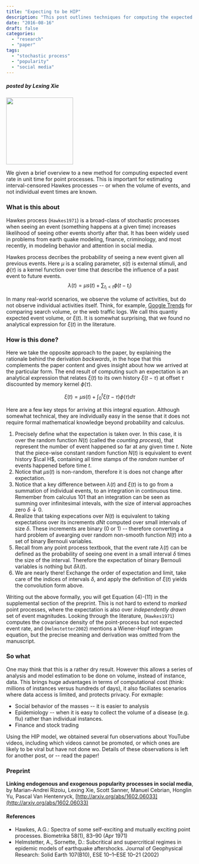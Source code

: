```yaml
---
title: "Expecting to be HIP"
description: "This post outlines techniques for computing the expected event rate for Hawkes processes, or the so-called Hawkes Intensity Process (HIP)."
date: "2016-08-16"
draft: false
categories:
  - "research"
  - "paper"
tags:
  - "stochastic process"
  - "popularity"
  - "social media"
---
```


##### posted by _Lexing Xie_ <br />

<img src="/img/hawkes/hip.png" height="180"><br>

We given a brief overview to a new method for computing expected event rate in unit time for point processes. This is important for estimating interval-censored Hawkes processes -- or when the volume of events, and not individual event times are known.

<!--more-->

### What is this about

Hawkes process (`Hawkes1971`) is a broad-class of stochastic processes when seeing an event (something happens at a given time) increases likelihood of seeing other events shortly after that. It has been widely used in problems from earth quake modeling, finance, criminology, and most recently, in modeling behavior and attention in social media. 

Hawkes process decribes the probability of seeing a new event given all previous events. Here $\mu$ is a scaling parameter, $s(t)$ is external stimuli, and $\phi(\tau)$ is a kernel function over time that describe the influence of a past event to future events. 
$$\lambda(t) = \mu s(t) + \sum_{t_i < t} \phi(t-t_i) $$

In many real-world scenarios, we observe the volume of activities, but do not observe individual activities itself. Think, for example, [Google Trends](https://www.google.com.au/trends/) for comparing search volume, or the web traffic logs. We call this quantiy expected event volume, or $\xi(t)$.  It is somewhat surprising, that we found no analytical expression for $\xi(t)$ in the literature. 

### How is this done?

Here we take the opposite approach to the paper, by explaining the rationale behind the derivation _backwards_, in the hope that this complements the paper content and gives insight about how we arrived at the particular form. The end result of computing such an expectation is an analytical expression that relates $\xi(t)$ to its own history $\xi(t-\tau)$ at offset $\tau$ discounted by memory kernel $\phi(\tau)$.

$$\xi(t) = \mu s(t) + \int_0^t \xi(t-\tau) \phi(\tau) d\tau $$

Here are a few key steps for arriving at this integral equation. Although somewhat technical, they are individually easy in the sense that it does not require formal mathematical knowledge beyond probability and calculus. 

1. Precisely define what the expectation is taken over. In this case, it is over the random function $N(t)$ (called the _counting process_), that represent the number of event happened so far at any given time $t$. Note that the piece-wise constant random function $N(t)$ is equivalent to event history $\cal H$, containing all time stamps of the _random_ number of events happened before time $t$. 
1. Notice that $\mu s(t)$ is non-random, therefore it is does not change after expectation.
1. Notice that a key difference between $\lambda(t)$ and $\xi(t)$ is to go from a summation of individual events, to an integration in continuous time. Remember from calculus 101 that an integration can be seen as summing over infinitesimal intevals, with the size of interval approaches zero $\delta\downarrow 0$.
1. Realize that taking expecations over $N(t)$ is equivalent to taking expectations over its  increments $dNt$ computed over small intervals of size $\delta$. These increments are binary (0 or 1) -- therefore converting a hard problem of avearging over random non-smooth function $N(t)$ into a set of binary Bernouli variables. 
1. Recall from any point process textbook, that the event rate $\lambda(t)$ can be defined as the probability of seeing one event in a small interval $\delta$ times the size of the interval. Therefore the expectation of binary Bernouli variables is nothing but $\delta\lambda(t)$. 
1. We are nearly there! Exchange the order of expectation and limit, take care of the indices of intervals $\delta$, and apply the definition of $\xi(t)$ yields the convolution form above. 

Writing out the above formally, you will get Equation (4)-(11) in the supplemental section of the preprint. This is not hard to extend to _marked_ point processes, where the expectation is also over _independently drawn_ set of event magnitudes. 
Looking through the literature, (`Hawkes1971`) computes the covariance density of the point-process but not expected event rate, and (`Helmstetter2002`) mentions a Wiener-Hopf integram equation, but the precise meaning and derivation was omitted from the manuscript. 

### So what

One may think that this is a rather dry result. However this allows a series of analysis and model estimation to be done on volume, instead of instance, data. This brings huge advantages in terms of computational cost (think: millions of instances versus hundreds of days), it also faciliates scenarios where data access is limited, and protects privacy. For exmaple:

* Social behavior of the masses -- it is easier to analysis 
* Epidemiology -- when it is easy to collect the volume of a disease (e.g. flu) rather than individual instances. 
* Finance and stock trading

Using the HIP model, we obtained several fun observations about YouTube videos, including which videos cannot be promoted, or which ones are likely to be viral but have not done wo. Details of these observations is left for another post, or -- read the paper! 

### Preprint


**Linking endogenous and exogenous popularity processes in social media**, by 
Marian-Andrei Rizoiu, Lexing Xie, Scott Sanner, Manuel Cebrian, Honglin Yu, Pascal Van Hentenryck, [http://arxiv.org/abs/1602.06033](http://arxiv.org/abs/1602.06033)

#### References

* Hawkes, A.G.: Spectra of some self-exciting and mutually exciting point processes.
Biometrika 58(1), 83–90 (Apr 1971)
* Helmstetter, A., Sornette, D.: Subcritical and supercritical regimes in epidemic models of earthquake aftershocks. Journal of Geophysical Research: Solid Earth 107(B10),
ESE 10–1–ESE 10–21 (2002)